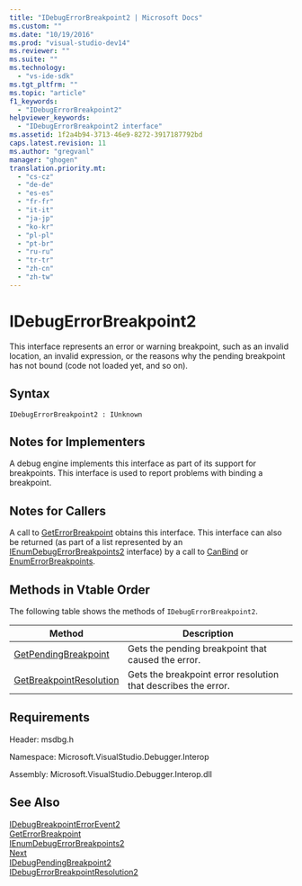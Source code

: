 ```yaml
---
title: "IDebugErrorBreakpoint2 | Microsoft Docs"
ms.custom: ""
ms.date: "10/19/2016"
ms.prod: "visual-studio-dev14"
ms.reviewer: ""
ms.suite: ""
ms.technology: 
  - "vs-ide-sdk"
ms.tgt_pltfrm: ""
ms.topic: "article"
f1_keywords: 
  - "IDebugErrorBreakpoint2"
helpviewer_keywords: 
  - "IDebugErrorBreakpoint2 interface"
ms.assetid: 1f2a4b94-3713-46e9-8272-3917187792bd
caps.latest.revision: 11
ms.author: "gregvanl"
manager: "ghogen"
translation.priority.mt: 
  - "cs-cz"
  - "de-de"
  - "es-es"
  - "fr-fr"
  - "it-it"
  - "ja-jp"
  - "ko-kr"
  - "pl-pl"
  - "pt-br"
  - "ru-ru"
  - "tr-tr"
  - "zh-cn"
  - "zh-tw"
---
```

# IDebugErrorBreakpoint2
This interface represents an error or warning breakpoint, such as an invalid location, an invalid expression, or the reasons why the pending breakpoint has not bound (code not loaded yet, and so on).  
  
## Syntax  
  
```  
IDebugErrorBreakpoint2 : IUnknown  
```  
  
## Notes for Implementers  
 A debug engine implements this interface as part of its support for breakpoints. This interface is used to report problems with binding a breakpoint.  
  
## Notes for Callers  
 A call to [GetErrorBreakpoint](../extensibility-debugger-reference/idebugbreakpointerrorevent2--geterrorbreakpoint.md) obtains this interface. This interface can also be returned (as part of a list represented by an [IEnumDebugErrorBreakpoints2](../extensibility-debugger-reference/ienumdebugerrorbreakpoints2.md) interface) by a call to [CanBind](../extensibility-debugger-reference/idebugpendingbreakpoint2--canbind.md) or [EnumErrorBreakpoints](../extensibility-debugger-reference/idebugpendingbreakpoint2--enumerrorbreakpoints.md).  
  
## Methods in Vtable Order  
 The following table shows the methods of `IDebugErrorBreakpoint2`.  
  
|Method|Description|  
|------------|-----------------|  
|[GetPendingBreakpoint](../extensibility-debugger-reference/idebugerrorbreakpoint2--getpendingbreakpoint.md)|Gets the pending breakpoint that caused the error.|  
|[GetBreakpointResolution](../extensibility-debugger-reference/idebugerrorbreakpoint2--getbreakpointresolution.md)|Gets the breakpoint error resolution that describes the error.|  
  
## Requirements  
 Header: msdbg.h  
  
 Namespace: Microsoft.VisualStudio.Debugger.Interop  
  
 Assembly: Microsoft.VisualStudio.Debugger.Interop.dll  
  
## See Also  
 [IDebugBreakpointErrorEvent2](../extensibility-debugger-reference/idebugbreakpointerrorevent2.md)   
 [GetErrorBreakpoint](../extensibility-debugger-reference/idebugbreakpointerrorevent2--geterrorbreakpoint.md)   
 [IEnumDebugErrorBreakpoints2](../extensibility-debugger-reference/ienumdebugerrorbreakpoints2.md)   
 [Next](../extensibility-debugger-reference/ienumdebugerrorbreakpoints2--next.md)   
 [IDebugPendingBreakpoint2](../extensibility-debugger-reference/idebugpendingbreakpoint2.md)   
 [IDebugErrorBreakpointResolution2](../extensibility-debugger-reference/idebugerrorbreakpointresolution2.md)